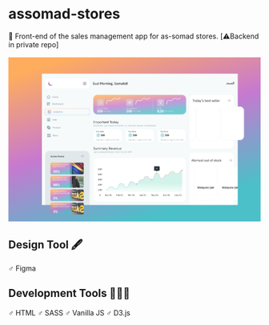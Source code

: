# assomad-stores
🧕 Front-end of the sales management app for as-somad stores. [⚠️Backend in private repo]<br/><br/>
![Analytics Page UI](https://github.com/devsamahd/assomad-stores/blob/cd24291c38590164f25bac9103610586bcab619a/dist/assets/assomadstores.png?raw=true)
## **Design Tool 🖋️** 
♂  Figma
## Development Tools 👨🏾‍💻
♂ HTML
♂ SASS
♂ Vanilla JS
♂ D3.js
